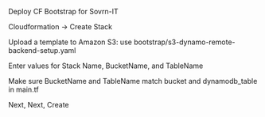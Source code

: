 Deploy CF Bootstrap for Sovrn-IT

Cloudformation -> Create Stack

Upload a template to Amazon S3: use bootstrap/s3-dynamo-remote-backend-setup.yaml

Enter values for Stack Name, BucketName, and TableName

Make sure BucketName and TableName match bucket and dynamodb_table in main.tf

Next, Next, Create
